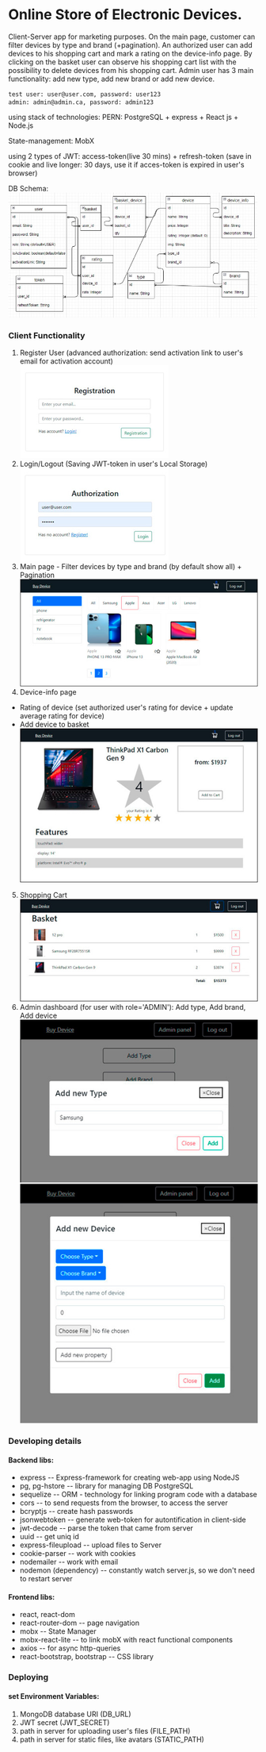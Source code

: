 # Online Store of Electronic Devices. 
Client-Server app for marketing purposes.
On the main page, customer can filter devices by type and brand (+pagination).
An authorized user can add devices to his shopping cart and mark a rating on the device-info page.
By clicking on the basket user can observe his shopping cart list with the possibility to delete devices from his shopping cart.
Admin user has 3 main functionality: add new type, add new brand or add new device.
```
test user: user@user.com, password: user123
admin: admin@admin.ca, password: admin123
```
using stack of technologies: PERN: PostgreSQL + express + React js + Node.js

State-management: MobX

using 2 types of JWT: access-token(live 30 mins) + refresh-token (save in cookie and live longer: 30 days, use it if acces-token is expired in user's browser)

DB Schema:<br>
![DB Schema](https://github.com/Lerik13/online-shop-devices/blob/main/DB_schema.jpg?raw=true "DB Schema")

### Client Functionality
1. Register User (advanced authorization: send activation link to user's email for activation account)
![Registration](https://github.com/Lerik13/online-shop-devices/blob/main/screenshots/0_register.jpg?raw=true "Registration")
2. Login/Logout (Saving JWT-token in user's Local Storage)<br>
![Authorization](https://github.com/Lerik13/online-shop-devices/blob/main/screenshots/0_login.jpg?raw=true "Authorization")
3. Main page - Filter devices by type and brand (by default show all) + Pagination<br>
![Catalog_devices](https://github.com/Lerik13/online-shop-devices/blob/main/screenshots/1_shop.jpg?raw=true "Catalog")
4. Device-info page 
  - Rating of device (set authorized user's rating for device + update average rating for device)
  - Add device to basket<br>
![Device_info](https://github.com/Lerik13/online-shop-devices/blob/main/screenshots/2_device.jpg?raw=true "Device")
5. Shopping Cart<br>
![Basket](https://github.com/Lerik13/online-shop-devices/blob/main/screenshots/3_basket.jpg?raw=true "Basket")
6. Admin dashboard (for user with role='ADMIN'): Add type, Add brand, Add device<br>
![Admin2](https://github.com/Lerik13/online-shop-devices/blob/main/screenshots/5_admin.jpg?raw=true "Admin panel 2")
![Admin3](https://github.com/Lerik13/online-shop-devices/blob/main/screenshots/6_admin.jpg?raw=true "Admin panel 3")

### Developing details
#### Backend libs:
- express -- Express-framework for creating web-app using NodeJS
- pg, pg-hstore -- library for managing DB PostgreSQL
- sequelize -- ORM - technology for linking program code with a database
- cors -- to send requests from the browser, to access the server
- bcryptjs -- create hash passwords
- jsonwebtoken -- generate web-token for autontification in client-side
- jwt-decode -- parse the token that came from server
- uuid -- get uniq id
- express-fileupload -- upload files to Server
- cookie-parser -- work with cookies
- nodemailer -- work with email
- nodemon (dependency) -- constantly watch server.js, so we don't need to restart server

#### Frontend libs:
  - react, react-dom
  - react-router-dom -- page navigation
  - mobx -- State Manager
  - mobx-react-lite -- to link mobX with react functional components
  - axios -- for async http-queries
  - react-bootstrap, bootstrap -- CSS library

### Deploying
#### set Environment Variables:
1. MongoDB database URI (DB_URL)
2. JWT secret (JWT_SECRET)
3. path in server for uploading user's files (FILE_PATH)
4. path in server for static files, like avatars (STATIC_PATH)
